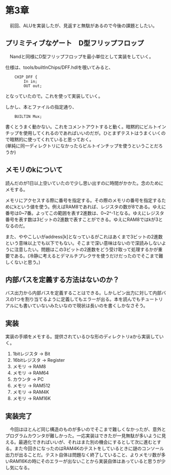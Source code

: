 # 第3章
　前回、ALUを実装したが、見返すと無駄があるので今後の課題としたい。  

## プリミティブなゲート　D型フリップフロップ
　Nandと同様にD型フリップフロップを最小単位として実装をしていく。

仕様は、tools/builtInChips/DFF.hdlを覗いてみると、
```
    CHIP DFF {
        In in;
        OUT out;
```
となっていたので。これを使って実装していく。

しかし、本とファイルの指定通り、
```
    BUILTIN Mux;
```
書くとうまく動かない。これをコメントアウトすると動く。暗黙的にビルトインチップを使用してくれるのであればいいのだが。ひとまずテストはうまくいくので暗黙的に使ってくれていると思っておく。  
(単純に同一ディレクトリになかったらビルトインチップを使うということだろうか)

## メモリのkについて
読んだのが1日以上空いていたので少し思い出すのに時間がかかた。念のためにメモする。  

メモリにアクセスする際に番号を指定する。その際のメモリの番号を指定するためにkという値を使う。例えばRAM8であれば、レジスタの数が8である。ゆえに番号は0~7番。よってこの範囲を表す2進数は、0~2^-1となる。ゆえにレジスタ番号を表す数は3ビットの2進数で表すことができる。ゆえにRAM8ではkが3となるのだ。

また、ややこしいがaddress\[k\]となっているがこれはあくまで3ビットの2進数という意味以上でも以下でもない。そこまで深い意味はないので深読みしないように注意したい。問題はこの3ビットの2進数をどう受け取って処理するかが重要である。(冷静に考えるとデマルチプレクサを使うだけだったのでそこまで難しくないと思う。)

## 内部バスを定義する方法はないのか？
バス出力から内部バスを定義することはできる。しかしピン出力に対して内部バスの1つを割り当てるように定義してもエラーが出る。本を読んでもチュートリアルにも書いていないみたいなので現状は長いのを書くしかなさそう。

## 実装
実装の手順をメモする。提供されているひな形のディレクトリaから実装していく。
1. 1bitレジスタ  -> Bit
1. 16bitレジスタ -> Register
1. メモリ -> RAM8
1. メモリ -> RAM64
1. カウンタ -> PC
1. メモリ -> RAM512
1. メモリ -> RAM4K
1. メモリ -> RAM16K

## 実装完了
　今回はほとんど同じ構造のものが多いのでそこまで難しくなかったが、意外とプログラムカウンタが難しかった。一応実装はできたが一見無駄が多いように見える。最適化できればいいが、それはまた別の機会にするとして次に進むとする。また今回きになったのはRAM4Kのテストをしているときに謎のコンソール出力が出ることだ。テスト自体は問題なく終了していること、よりメモリ数が多いRAM16Kの時にそのエラーが出ないことから実装自体はあっていると思うが少し気になる。